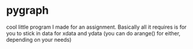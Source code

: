 # pygraph
cool little program I made for an assignment. Basically all it requires is for you to stick in data for xdata and ydata (you can do arange() for either, depending on your needs)
